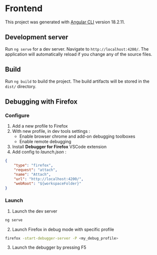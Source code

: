 # Frontend

This project was generated with [Angular CLI](https://github.com/angular/angular-cli) version 18.2.11.

## Development server

Run `ng serve` for a dev server. Navigate to `http://localhost:4200/`. The application will automatically reload if you change any of the source files.

## Build

Run `ng build` to build the project. The build artifacts will be stored in the `dist/` directory.

## Debugging with Firefox

### Configure
1. Add a new profile to Firefox
2. With new profile, in dev tools settings :
    * Enable browser chrome and add-on debugging toolboxes
    * Enable remote debugging
3. Install **Debugger for Firefox** VSCode extension
4. Add config to _launch.json_ :
```json
{
    "type": "firefox",
    "request": "attach",
    "name": "Attach",
    "url": "http://localhost:4200/",
    "webRoot": "${workspaceFolder}"
}
```

### Launch

1. Launch the dev server
```bash
ng serve
```

2. Launch Firefox in debug mode with specific profile
```bash
firefox -start-debugger-server -P <my_debug_profile>
```

3. Launch the debugger by pressing F5